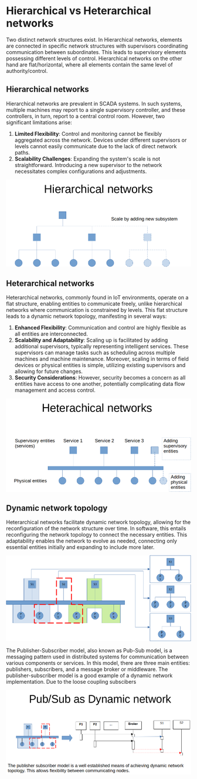 # Hierarchical vs Heterarchical networks

Two distinct network structures exist.  In Hierarchical networks, elements are connected in specific network structures with supervisors coordinating communication between subordinates. This leads to supervisory elements possessing different levels of control. Hierarchical networks on the other hand are flat/horizontal, where all elements contain the same level of authority/control.

## Hierarchical networks

Hierarchical networks are prevalent in SCADA systems. In such systems, multiple machines may report to a single supervisory controller, and these controllers, in turn, report to a central control room. However, two significant limitations arise:

1. **Limited Flexibility**: Control and monitoring cannot be flexibly aggregated across the network. Devices under different supervisors or levels cannot easily communicate due to the lack of direct network paths.
2. **Scalability Challenges**: Expanding the system's scale is not straightforward. Introducing a new supervisor to the network necessitates complex configurations and adjustments.

![hierarchical](HierarchyVsHeterachy\hierarchical.bmp)

## Heterarchical networks 

Heterarchical networks, commonly found in IoT environments, operate on a flat structure, enabling entities to communicate freely, unlike hierarchical networks where communication is constrained by levels. This flat structure leads to a dynamic network topology, manifesting in several ways:

1. **Enhanced Flexibility**: Communication and control are highly flexible as all entities are interconnected.
2. **Scalability and Adaptability**: Scaling up is facilitated by adding additional supervisors, typically representing intelligent services. These supervisors can manage tasks such as scheduling across multiple machines and machine maintenance. Moreover, scaling in terms of field devices or physical entities is simple, utilizing existing supervisors and allowing for future changes.
3. **Security Considerations**: However, security becomes a concern as all entities have access to one another, potentially complicating data flow management and access control.

  

![heter](HierarchyVsHeterachy\heter.bmp)

## Dynamic network topology

Heterarchical networks facilitate dynamic network topology, allowing for the reconfiguration of the network structure over time. In software,  this entails reconfiguring the network topology to connect the necessary entities. This adaptability enables the network to evolve as needed,  connecting only essential entities initially and expanding to include  more later.



![heter](HierarchyVsHeterachy\dyn_networks.bmp)

The Publisher-Subscriber model, also known as Pub-Sub model, is a  messaging pattern used in distributed systems for communication between  various components or services. In this model, there are three main  entities: publishers, subscribers, and a message broker or middleware. The publisher-subscriber model is a good example of a dynamic network implementation. Due to the loose coupling subscibers

![heter](HierarchyVsHeterachy\pubsub.bmp)

